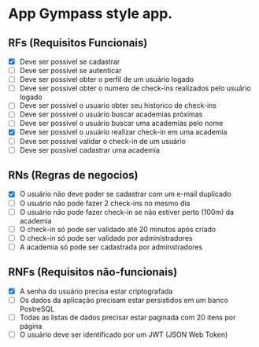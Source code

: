 # App Gympass style app.

## RFs (Requisitos Funcionais)

- [x] Deve ser possivel se cadastrar
- [ ] Deve ser possivel se autenticar
- [ ] Deve ser possivel obter o perfil de um usuário logado
- [ ] Deve ser possivel obter o numero de check-ins realizados pelo usuário logado
- [ ] Deve ser possivel o usuario obter seu historico de check-ins
- [ ] Deve ser possivel o usuário buscar academias próximas
- [ ] Deve ser possivel o usuário buscar uma academias pelo nome
- [x] Deve ser possivel o usuário realizar check-in em uma academia
- [ ] Deve ser possivel validar o check-in de um usuário
- [ ] Deve ser possivel cadastrar uma academia

## RNs (Regras de negocios)

- [x] O usuário não deve poder se cadastrar com um e-mail duplicado
- [ ] O usuário não pode fazer 2 check-ins no mesmo dia
- [ ] O usuário não pode fazer check-in se não estiver perto (100m) da academia
- [ ] O check-in só pode ser validado até 20 minutos após criado
- [ ] O check-in só pode ser validado por administradores
- [ ] A academia só pode ser cadastrada por adminstradores

## RNFs (Requisitos não-funcionais)

- [x] A senha do usuário precisa estar criptografada
- [ ] Os dados da aplicação precisam estar persistidos em um banco PostreSQL
- [ ] Todas as listas de dados precisar estar paginada com 20 itens por página
- [ ] O usuário deve ser identificado por um JWT (JSON Web Token)
